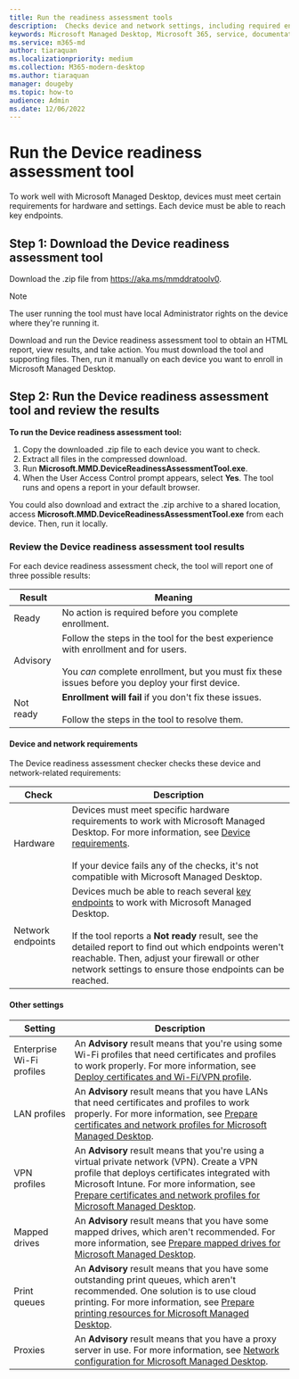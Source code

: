 ```yaml
---
title: Run the readiness assessment tools
description:  Checks device and network settings, including required endpoints
keywords: Microsoft Managed Desktop, Microsoft 365, service, documentation
ms.service: m365-md
author: tiaraquan
ms.localizationpriority: medium
ms.collection: M365-modern-desktop
ms.author: tiaraquan
manager: dougeby
ms.topic: how-to
audience: Admin
ms.date: 12/06/2022
---
```


# Run the Device readiness assessment tool

To work well with Microsoft Managed Desktop, devices must meet certain requirements for hardware and settings. Each device must be able to reach key endpoints.

## Step 1: Download the Device readiness assessment tool

Download the .zip file from https://aka.ms/mmddratoolv0.

> [!NOTE]
> The user running the tool must have local Administrator rights on the device where they're running it.

Download and run the Device readiness assessment tool to obtain an HTML report, view results, and take action. You must download the tool and supporting files. Then, run it manually on each device you want to enroll in Microsoft Managed Desktop.

## Step 2: Run the Device readiness assessment tool and review the results

**To run the Device readiness assessment tool:**

1. Copy the downloaded .zip file to each device you want to check.
2. Extract all files in the compressed download.
3. Run **Microsoft.MMD.DeviceReadinessAssessmentTool.exe**.
4. When the User Access Control prompt appears, select **Yes**. The tool runs and opens a report in your default browser.

You could also download and extract the .zip archive to a shared location, access **Microsoft.MMD.DeviceReadinessAssessmentTool.exe** from each device. Then, run it locally.

### Review the Device readiness assessment tool results

For each device readiness assessment check, the tool will report one of three possible results:

| Result | Meaning |
| ----- | ----- |
| Ready | No action is required before you complete enrollment. |
| Advisory | Follow the steps in the tool for the best experience with enrollment and for users. <br><br> You *can* complete enrollment, but you must fix these issues before you deploy your first device. |
| Not ready | **Enrollment will fail** if you don't fix these issues. <br><br> Follow the steps in the tool to resolve them. |

#### Device and network requirements

The Device readiness assessment checker checks these device and network-related requirements:

| Check | Description |
| ----- | ----- |
| Hardware | Devices must meet specific hardware requirements to work with Microsoft Managed Desktop. For more information, see [Device requirements](../prepare/device-requirements.md). <br><br> If your device fails any of the checks, it's not compatible with Microsoft Managed Desktop. |
| Network endpoints | Devices much be able to reach several [key endpoints](../prepare/network.md) to work with Microsoft Managed Desktop. <br><br> If the tool reports a **Not ready** result, see the detailed report to find out which endpoints weren't reachable. Then, adjust your firewall or other network settings to ensure those endpoints can be reached. |

#### Other settings

| Setting | Description |
| ----- | ----- |
| Enterprise Wi-Fi profiles | An **Advisory** result means that you're using some Wi-Fi profiles that need certificates and profiles to work properly. For more information, see [Deploy certificates and Wi-Fi/VPN profile](../prepare/certs-wifi-lan.md#deploy-certificates-and-wi-fivpn-profile). |
| LAN profiles | An **Advisory** result means that you have LANs that need certificates and profiles to work properly. For more information, see [Prepare certificates and network profiles for Microsoft Managed Desktop](../prepare/certs-wifi-lan.md). |
| VPN profiles | An **Advisory** result means that you're using a virtual private network (VPN). Create a VPN profile that deploys certificates integrated with Microsoft Intune. For more information, see [Prepare certificates and network profiles for Microsoft Managed Desktop](../prepare/certs-wifi-lan.md). |
| Mapped drives | An **Advisory** result means that you have some mapped drives, which aren't recommended. For more information, see [Prepare mapped drives for Microsoft Managed Desktop](../prepare/mapped-drives.md). |
| Print queues | An **Advisory** result means that you have some outstanding print queues, which aren't recommended. One solution is to use cloud printing. For more information, see [Prepare printing resources for Microsoft Managed Desktop](../prepare/printing.md). |
| Proxies | An **Advisory** result means that you have a proxy server in use. For more information, see [Network configuration for Microsoft Managed Desktop](../prepare/network.md). |

